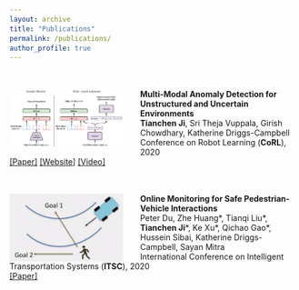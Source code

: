 ```yaml
---
layout: archive
title: "Publications"
permalink: /publications/
author_profile: true
---
```


<br/><br/>
<img align="left" style="width:200px; height:auto; margin-right:30px" src="/images/publications-svae.png">
**Multi-Modal Anomaly Detection for Unstructured and Uncertain Environments**  
**Tianchen Ji**, Sri Theja Vuppala, Girish Chowdhary, Katherine Driggs-Campbell  
Conference on Robot Learning (**CoRL**), 2020  
[[Paper]](https://arxiv.org/abs/2012.08637) [[Website]](https://sites.google.com/illinois.edu/supervised-vae) [[Video]](https://www.youtube.com/watch?v=L3dP8tdsQqs)

<br/><br/>
<img align="left" style="width:200px; height:auto; margin-right:30px" src="/images/publications-gem.png">
**Online Monitoring for Safe Pedestrian-Vehicle Interactions**  
Peter Du, Zhe Huang*, Tianqi Liu*, **Tianchen Ji***, Ke Xu*, Qichao Gao*, Hussein Sibai, Katherine Driggs-Campbell, Sayan Mitra  
International Conference on Intelligent Transportation Systems (**ITSC**), 2020  
[[Paper]](https://ieeexplore.ieee.org/abstract/document/9294366)
